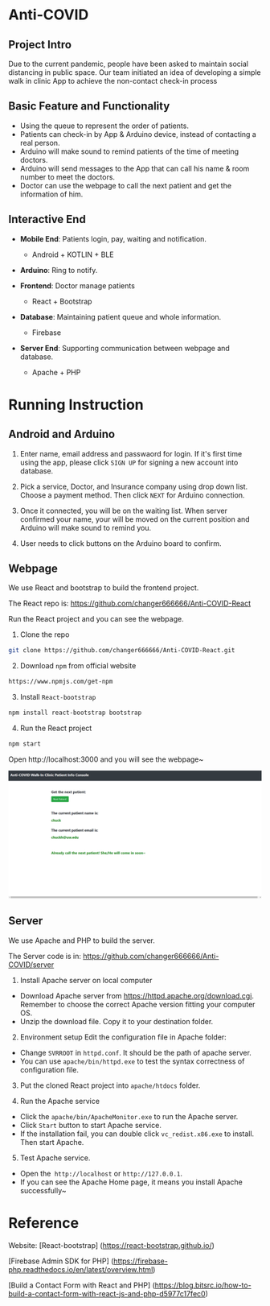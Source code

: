 Anti-COVID
===

Project Intro
---

Due to the current pandemic, people have been asked to maintain social distancing in public space. Our team initiated an idea of developing a simple walk in clinic App to achieve the non-contact check-in process

Basic Feature and Functionality
---

- Using the queue to represent the order of patients.
- Patients can check-in by App & Arduino device, instead of contacting a real person.
- Arduino will make sound to remind patients of the time of meeting doctors.
- Arduino will send messages to the App that can call his name & room number to meet the doctors.
- Doctor can use the webpage to call the next patient and get the information of him.


Interactive End
---

- **Mobile End**: Patients login, pay, waiting and notification.
	- Android + KOTLIN + BLE

- **Arduino**: Ring to notify.

- **Frontend**: Doctor manage patients
	- React + Bootstrap

- **Database**: Maintaining patient queue and whole information.
	- Firebase

- **Server End**: Supporting communication between webpage and database.
	- Apache + PHP


Running Instruction
===

Android and Arduino 
---
1. Enter name, email address and passwaord for login. If it's first time using the app, please click `SIGN UP` for signing a new account into database.

2. Pick a service, Doctor, and Insurance company using drop down list. Choose a payment method. Then click `NEXT` for Arduino connection.

3. Once it connected, you will be on the waiting list. When server confirmed your name, your will be moved on the current position and Arduino will make sound to remind you.

4. User needs to click buttons on the Arduino board to confirm.


Webpage
---

We use React and bootstrap to build the frontend project. 

The React repo is: https://github.com/changer666666/Anti-COVID-React 

Run the React project and you can see the webpage.

1. Clone the repo
```bash
git clone https://github.com/changer666666/Anti-COVID-React.git
```

2. Download `npm` from official website
```bash
https://www.npmjs.com/get-npm
```

3. Install `React-bootstrap`
```bash
npm install react-bootstrap bootstrap
```

4. Run the React project
```bash
npm start
```
Open http://localhost:3000 and you will see the webpage~

<img src="./server/webpage.png">


Server
---

We use Apache and PHP to build the server. 

The Server code is in: https://github.com/changer666666/Anti-COVID/server

1. Install Apache server on local computer
- Download Apache server from https://httpd.apache.org/download.cgi. Remember to choose the correct Apache version fitting your computer OS.
- Unzip the download file. Copy it to your destination folder.

2. Environment setup
Edit the configuration file in Apache folder:
- Change `SVRROOT` in `httpd.conf`. It should be the path of apache server.
- You can use `apache/bin/httpd.exe` to test the syntax correctness of configuration file.

3. Put the cloned React project into `apache/htdocs` folder.

4. Run the Apache service
- Click the `apache/bin/ApacheMonitor.exe` to run the Apache server.
- Click `Start` button to start Apache service.
- If the installation fail, you can double click `vc_redist.x86.exe` to install. Then start Apache.

5. Test Apache service.
- Open the` http://localhost` or `http://127.0.0.1`.
- If you can see the Apache Home page, it means you install Apache successfully~



Reference
===

Website:
[React-bootstrap] (https://react-bootstrap.github.io/)

[Firebase Admin SDK for PHP] (https://firebase-php.readthedocs.io/en/latest/overview.html)

[Build a Contact Form with React and PHP] (https://blog.bitsrc.io/how-to-build-a-contact-form-with-react-js-and-php-d5977c17fec0)

